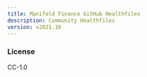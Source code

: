 ```yaml
---
title: Manifold Finance GitHub Healthfiles
description: Community Healthfiles
version: v2021.10
---
```



### License

CC-1.0
